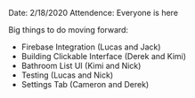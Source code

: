 Date: 2/18/2020
Attendence: Everyone is here

Big things to do moving forward:
* Firebase Integration (Lucas and Jack)
* Building Clickable Interface (Derek and Kimi)
* Bathroom List UI (Kimi and Nick)
* Testing (Lucas and Nick)
* Settings Tab (Cameron and Derek)
